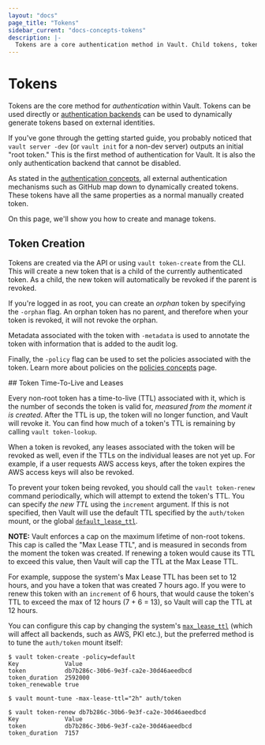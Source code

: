 ```yaml
---
layout: "docs"
page_title: "Tokens"
sidebar_current: "docs-concepts-tokens"
description: |-
  Tokens are a core authentication method in Vault. Child tokens, token-based revocation, and more.
---
```


# Tokens

Tokens are the core method for _authentication_ within Vault. Tokens
can be used directly or [authentication backends](/docs/concepts/auth.html)
can be used to dynamically generate tokens based on external identities.

If you've gone through the getting started guide, you probably noticed that
`vault server -dev` (or `vault init` for a non-dev server) outputs an
initial "root token." This is the first method of authentication for Vault.
It is also the only authentication backend that cannot be disabled.

As stated in the [authentication concepts](/docs/concepts/auth.html),
all external authentication mechanisms such as GitHub map down to dynamically
created tokens. These tokens have all the same properties as a normal
manually created token.

On this page, we'll show you how to create and manage tokens.

## Token Creation

Tokens are created via the API or using `vault token-create` from the CLI.
This will create a new token that is a child of the currently authenticated
token. As a child, the new token will automatically be revoked if the parent
is revoked.

If you're logged in as root, you can create an _orphan_ token by
specifying the `-orphan` flag. An orphan token has no parent, and therefore
when your token is revoked, it will not revoke the orphan.

Metadata associated with the token with `-metadata` is used to annotate
the token with information that is added to the audit log.

Finally, the `-policy` flag can be used to set the policies associated
with the token. Learn more about policies on the
[policies concepts](/docs/concepts/policies.html) page.

<a name="ttls-and-leases" />
## Token Time-To-Live and Leases

Every non-root token has a time-to-live (TTL) associated with it, which is
the number of seconds the token is valid for, _measured from the moment it is
created_. After the TTL is up, the token will no longer function, and
Vault will revoke it. You can find how much of a token's TTL is remaining
by calling `vault token-lookup`.

When a token is revoked, any leases associated with the token will be revoked
as well, even if the TTLs on the individual leases are not yet up. For example,
if a user requests AWS access keys, after the token expires the AWS access keys
will also be revoked.

To prevent your token being revoked, you should call the `vault
token-renew` command periodically, which will attempt to extend the token's TTL.
You can specify _the new TTL_ using the `increment` argument. If this is
not specified, then Vault will use the default TTL specified by the
`auth/token` mount, or the global [`default_lease_ttl`](/docs/config/index.html#default_lease_ttl).

**NOTE:** Vault enforces a cap on the maximum lifetime of non-root tokens.
This cap is called the "Max Lease TTL", and is measured in seconds
from the moment the token was created. If renewing a token would cause
its TTL to exceed this value, then Vault will cap the TTL at the Max Lease TTL.

For example, suppose the system's Max Lease TTL has been set to 12 hours,
and you have a token that was created 7 hours ago.
If you were to renew this token with an `increment` of 6 hours,
that would cause the token's TTL to exceed the max of 12 hours (7 + 6 = 13),
so Vault will cap the TTL at 12 hours.

You can configure this cap by changing the system's 
[`max_lease_ttl`](/docs/config/index.html#max_lease_ttl) (which will affect
all backends, such as AWS, PKI etc.), but the preferred method is to tune
the `auth/token` mount itself:

```console
$ vault token-create -policy=default
Key             Value
token           db7b286c-30b6-9e3f-ca2e-30d46aeedbcd
token_duration  2592000
token_renewable true

$ vault mount-tune -max-lease-ttl="2h" auth/token

$ vault token-renew db7b286c-30b6-9e3f-ca2e-30d46aeedbcd
Key             Value
token           db7b286c-30b6-9e3f-ca2e-30d46aeedbcd
token_duration  7157
```
